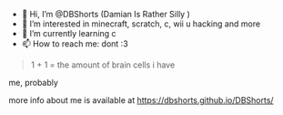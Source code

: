 - 👋 Hi, I’m @DBShorts (Damian Is Rather Silly )
- 👀 I’m interested in minecraft, scratch, c, wii u hacking and more
- 🌱 I’m currently learning c
- 📫 How to reach me: dont :3

> 1 + 1 = the amount of brain cells i have

me, probably

more info about me is available at https://dbshorts.github.io/DBShorts/

<!---
DBShorts/DBShorts is a ✨ special ✨ repository because its `README.md` (this file) appears on your GitHub profile.
You can click the Preview link to take a look at your changes.
--->
